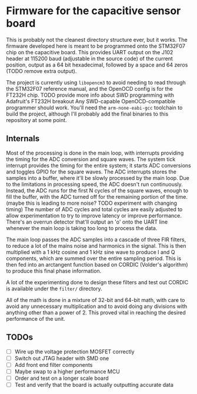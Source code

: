 # Firmware for the capacitive sensor board
This is probably not the cleanest directory structure ever, but it works.
The firmware developed here is meant to be programmed onto the STM32F07 chip on the capacitive board.
This provides UART output on the J102 header at 115200 baud (adjustable in the source code) of the current position, output as a 64 bit hexadecimal, followed by a space and 64 zeros (TODO remove extra output).

The project is currently using `libopencm3` to avoid needing to read through the STM32F07 reference manual, and the OpenOCD config is for the FT232H chip. TODO provide more info about SWD programming with Adafruit's FT232H breakout
Any SWD-capable OpenOCD-compatible programmer should work.
You'll need the `arm-none-eabi-gcc` toolchain to build the project, although I'll probably add the final binaries to this repository at some point.

## Internals
Most of the processing is done in the main loop, with interrupts providing the timing for the ADC conversion and square waves.
The system tick interrupt provides the timing for the entire system; it starts ADC conversions and toggles GPIO for the square waves.
The ADC interrupts stores the samples into a buffer, where it'll be slowly processed by the main loop.
Due to the limitations in processing speed, the ADC doesn't run continuously.
Instead, the ADC runs for the first N cycles of the square waves, enough to fill the buffer, with the ADC turned off for the remaining portion of the time. (maybe this is leading to more noise? TODO experiment with changing timing)
The number of ADC cycles and total cycles are easily adjusted to allow experimentation to try to improve latency or improve performance.
There's an overrun detector that'll output an 'o' onto the UART line whenever the main loop is taking too long to process the data.

The main loop passes the ADC samples into a cascade of three FIR filters, to reduce a lot of the mains noise and harmonics in the signal.
This is then multiplied with a 1 kHz cosine and 1 kHz sine wave to produce I and Q components, which are summed over the entire sampling period.
This is then fed into an arctangent function based on CORDIC (Volder's algorithm) to produce this final phase information.

A lot of the experimenting done to design these filters and test out CORDIC is available under the `filter/` directory.

All of the math is done in a mixture of 32-bit and 64-bit math, with care to avoid any unnecessary multiplication and to avoid doing any divisions with anything other than a power of 2.
This proved vital in reaching the desired performance of the unit.

## TODOs
- [ ] Wire up the voltage protection MOSFET correctly
- [ ] Switch out JTAG header with SMD one
- [ ] Add front end filter components
- [ ] Maybe swap to a higher performance MCU
- [ ] Order and test on a longer scale board
- [ ] Test and verify that the board is actually outputting accurate data
